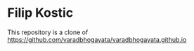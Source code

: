 # Filip Kostic

This repository is a clone of
https://github.com/varadbhogayata/varadbhogayata.github.io

